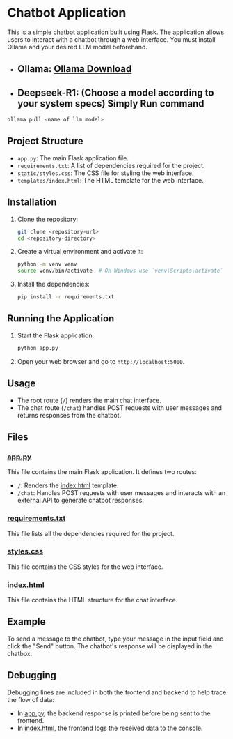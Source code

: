 # Chatbot Application

This is a simple chatbot application built using Flask. The application allows users to interact with a chatbot through a web interface. You must install Ollama and your desired LLM model beforehand.

- ## Ollama: [Ollama Download](https://ollama.com/download)

- ## Deepseek-R1: (Choose a model according to your system specs) Simply Run command

```sh
ollama pull <name of llm model>
```

## Project Structure

- `app.py`: The main Flask application file.
- `requirements.txt`: A list of dependencies required for the project.
- `static/styles.css`: The CSS file for styling the web interface.
- `templates/index.html`: The HTML template for the web interface.

## Installation

1. Clone the repository:

    ```sh
    git clone <repository-url>
    cd <repository-directory>
    ```

2. Create a virtual environment and activate it:

    ```sh
    python -m venv venv
    source venv/bin/activate  # On Windows use `venv\Scripts\activate`
    ```

3. Install the dependencies:

    ```sh
    pip install -r requirements.txt
    ```

## Running the Application

1. Start the Flask application:

    ```sh
    python app.py
    ```

2. Open your web browser and go to `http://localhost:5000`.

## Usage

- The root route (`/`) renders the main chat interface.
- The chat route (`/chat`) handles POST requests with user messages and returns responses from the chatbot.

## Files

### [app.py](http://_vscodecontentref_/4)

This file contains the main Flask application. It defines two routes:

- `/`: Renders the [index.html](http://_vscodecontentref_/5) template.
- `/chat`: Handles POST requests with user messages and interacts with an external API to generate chatbot responses.

### [requirements.txt](http://_vscodecontentref_/6)

This file lists all the dependencies required for the project.

### [styles.css](http://_vscodecontentref_/7)

This file contains the CSS styles for the web interface.

### [index.html](http://_vscodecontentref_/8)

This file contains the HTML structure for the chat interface.

## Example

To send a message to the chatbot, type your message in the input field and click the "Send" button. The chatbot's response will be displayed in the chatbox.

## Debugging

Debugging lines are included in both the frontend and backend to help trace the flow of data:

- In [app.py](http://_vscodecontentref_/9), the backend response is printed before being sent to the frontend.
- In [index.html](http://_vscodecontentref_/10), the frontend logs the received data to the console.
